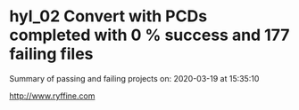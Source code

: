 # hyl_02 Convert with PCDs completed with 0 % success and 177 failing files

Summary of passing and failing projects on: 2020-03-19 at 15:35:10

http://www.ryffine.com
